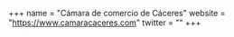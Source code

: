 +++
name = "Cámara de comercio de Cáceres"
website = "https://www.camaracaceres.com"
twitter = ""
+++